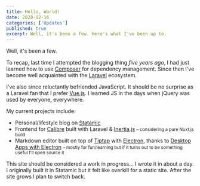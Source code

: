 ```yaml
---
title: Hello, World!
date: 2020-12-16
categories: ['Updates']
published: true
excerpt: Well, it's been a few. Here's what I've been up to.
---
```

Well, it's been a few.

To recap, last time I attempted the blogging thing *five years ago*, I had just learned how to use [Composer](https://getcomposer.org) for dependency management. Since then I've become well acquainted with the [Laravel](https://laravel.com) ecosystem.

I've also since reluctantly befriended JavaScript. It should be no surprise as a Laravel fan that I prefer [Vue.js](https://vuejs.org). I learned JS in the days when jQuery was used by everyone, everywhere.

My current projects include:

- Personal/lifestyle blog on [Statamic](https://statamic.com)
- Frontend for [Calibre](https://calibre-ebook.com) built with Laravel & [Inertia.js](https://inertiajs.com) <small class="text-gray-500 text-lg">– considering a pure Nuxt.js build</small>
- Markdown editor built on top of [Tiptap](https://tiptap.dev) with [Electron](https://electronjs.org), thanks to [Desktop Apps with Electron](https://beyondco.de/video-courses/desktop-apps-with-electron) <small class="text-gray-500 text-lg">– mostly for fun/learning but if it turns out to be something useful I'll open source it</small>

This site should be considered a work in progress... I wrote it in about a day. I originally built it in Statamic but it felt like overkill for a static site. After the site grows I plan to switch back.
